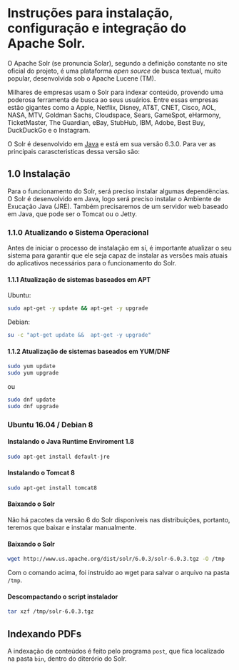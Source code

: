 # Instruções para instalação, configuração e integração do Apache Solr.

O Apache Solr (se pronuncia Solar), segundo a definição constante no site oficial do projeto, é uma plataforma _open source_ de busca textual, muito popular, desenvolvida sob o Apache Lucene (TM).

Milhares de empresas usam o Solr para indexar conteúdo, provendo uma poderosa ferramenta de busca ao seus usuários. Entre essas empresas estão gigantes como a Apple, Netflix, Disney, AT&T, CNET, Cisco, AOL, NASA, MTV, Goldman Sachs, Cloudspace, Sears, GameSpot, eHarmony, TicketMaster, The Guardian, eBay, StubHub, IBM, Adobe, Best Buy, DuckDuckGo e o Instagram.

O Solr é desenvolvido em [Java](https://www.oracle.com/java/index.html) e está em sua versão 6.3.0. Para ver as principais carascteristicas dessa versão são:

## 1.0 Instalação

Para o funcionamento do Solr, será preciso instalar algumas dependëncias. O Solr é desenvolvido em Java, logo será preciso instalar o Ambiente de Exucação Java (JRE). Também precisaremos de um servidor web baseado em Java, que pode ser o Tomcat ou o Jetty.

### 1.1.0 Atualizando o Sistema Operacional

Antes de iniciar o processo de instalação em sí, é importante atualizar o seu sistema para garantir que ele seja capaz de instalar as versões mais atuais do aplicativos necessários para o funcionamento do Solr.

#### 1.1.1 Atualização de sistemas baseados em APT

Ubuntu:

```bash
sudo apt-get -y update && apt-get -y upgrade
```

Debian:

```bash
su -c "apt-get update &&  apt-get -y upgrade"
```

#### 1.1.2 Atualização de sistemas baseados em YUM/DNF

```bash
sudo yum update
sudo yum upgrade
```

ou

```bash
sudo dnf update
sudo dnf upgrade
```

### Ubuntu 16.04 / Debian 8

#### Instalando o Java Runtime Enviroment 1.8

```bash
sudo apt-get install default-jre
```

#### Instalando o Tomcat 8

```bash
sudo apt-get install tomcat8
```

#### Baixando o Solr

Não há pacotes da versão 6 do Solr disponíveis nas distribuições, portanto, teremos que baixar e instalar manualmente.

#### Baixando o Solr

```bash
wget http://www.us.apache.org/dist/solr/6.0.3/solr-6.0.3.tgz -O /tmp
```

Com o comando acima, foi instruído ao wget para salvar o arquivo na pasta ```/tmp```.

#### Descompactando o script instalador

```bash
tar xzf /tmp/solr-6.0.3.tgz
```

## Indexando PDFs

A indexação de conteúdos é feito pelo programa ```post```, que fica localizado na pasta ```bin```, dentro do diterório do Solr.


